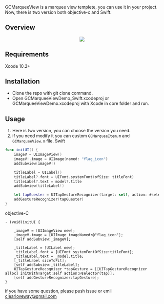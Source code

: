 
GCMarqueeView is a marquee view templete, you can use it in your project. Now, there is two version both objective-c and Swift.

## Overview

<p align='center'>
<img src='https://github.com/loveway/GCMarqueeView/blob/master/GCMarqueeviewDemo.gif?raw=true'>
</p>

## Requirements
Xcode 10.2+

## Installation
* Clone the repo with git clone command.
* Open GCMarqueeViewDemo_Swift.xcodeproj or GCMarqueeViewDemo.xcodeproj with Xcode in core folder and run.

## Usage
1. Here is two version, you can choose the version you need.
2. if you need modify it you can custom `GCMarqueeItem.m` and `GCMarqueeView.m` file.
Swift
```swift
func initUI() {
    imageV = UIImageView()
    imageV!.image = UIImage(named: "flag_icon")
    addSubview(imageV!)

    titleLabel = UILabel()
    titleLabel?.font = UIFont.systemFont(ofSize: titleFont)
    titleLabel?.text = model?.title
    addSubview(titleLabel!)

    let tapGuester = UITapGestureRecognizer(target: self, action: #selector(tap))
    addGestureRecognizer(tapGuester)
}

```
objective-C
```objc
- (void)initUI {
    
    _imageV = [UIImageView new];
    _imageV.image = [UIImage imageNamed:@"flag_icon"];
    [self addSubview:_imageV];
    
    _titleLabel = [UILabel new];
    _titleLabel.font = [UIFont systemFontOfSize:titleFont];
    _titleLabel.text = _model.title;
    [_titleLabel sizeToFit];
    [self addSubview:_titleLabel];
    UITapGestureRecognizer *tapGesture = [[UITapGestureRecognizer alloc] initWithTarget:self action:@selector(tap)];
    [self addGestureRecognizer:tapGesture];
}

```
if you have some question, please push issue or emil clearloveway@gmail.com
